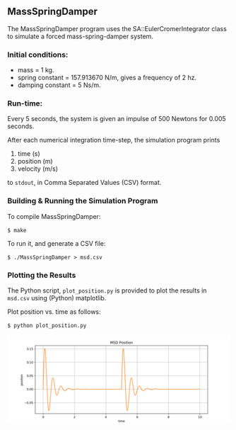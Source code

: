 ## MassSpringDamper

The MassSpringDamper program uses the SA::EulerCromerIntegrator class to
simulate a forced mass-spring-damper system.

### Initial conditions:

* mass = 1 kg.
* spring constant = 157.913670 N/m, gives a frequency of 2 hz.
* damping constant = 5 Ns/m.

### Run-time:

Every 5 seconds, the system is given an impulse of 500 Newtons for 0.005 seconds.

After each numerical integration time-step, the simulation program prints

1. time (s)
2. position (m)
3. velocity (m/s)

to ```stdout```, in Comma Separated Values (CSV) format.

### Building & Running the Simulation Program
To compile MassSpringDamper:

```
$ make
```
To run it, and generate a CSV file:

```
$ ./MassSpringDamper > msd.csv
```

### Plotting the Results
The Python script, ```plot_position.py``` is provided to plot the results in ```msd.csv``` using (Python) matplotlib.

Plot position vs. time as follows:

```
$ python plot_position.py
```

![MSD](images/MSD.png)
